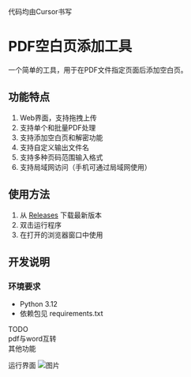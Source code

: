 代码均由Cursor书写

# PDF空白页添加工具

一个简单的工具，用于在PDF文件指定页面后添加空白页。

## 功能特点

1. Web界面，支持拖拽上传
2. 支持单个和批量PDF处理
3. 支持添加空白页和解密功能
4. 支持自定义输出文件名
5. 支持多种页码范围输入格式
6. 支持局域网访问（手机可通过局域网使用）

## 使用方法

1. 从 [Releases](../../releases) 下载最新版本
2. 双击运行程序
3. 在打开的浏览器窗口中使用

## 开发说明

### 环境要求
- Python 3.12
- 依赖包见 requirements.txt

TODO  
pdf与word互转  
其他功能

运行界面
![图片](https://github.com/user-attachments/assets/e1304697-dc37-4066-82b0-47c2f6459b53)

